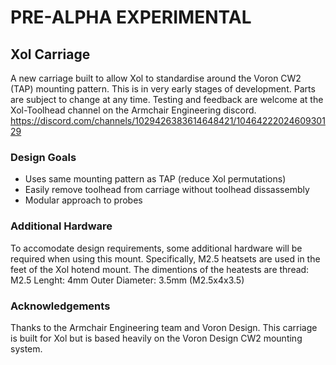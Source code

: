# PRE-ALPHA EXPERIMENTAL
## Xol Carriage
A new carriage built to allow Xol to standardise around the Voron CW2 (TAP) mounting pattern.
This is in very early stages of development. Parts are subject to change at any time.
Testing and feedback are welcome at the Xol-Toolhead channel on the Armchair Engineering discord. <https://discord.com/channels/1029426383614648421/1046422202460930129>

### Design Goals
* Uses same mounting pattern as TAP (reduce Xol permutations)
* Easily remove toolhead from carriage without toolhead dissassembly
* Modular approach to probes

### Additional Hardware
To accomodate design requirements, some additional hardware will be required when using this mount.
Specifically, M2.5 heatsets are used in the feet of the Xol hotend mount.
The dimentions of the heatests are
thread: M2.5
Lenght: 4mm
Outer Diameter: 3.5mm
(M2.5x4x3.5)

### Acknowledgements
Thanks to the Armchair Engineering team and Voron Design. This carriage is built for Xol but is based heavily on the Voron Design CW2 mounting system.
